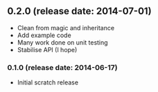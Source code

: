 ## 0.2.0 (release date: 2014-07-01)

 * Clean from magic and inheritance
 * Add example code
 * Many work done on unit testing
 * Stabilise API (I hope)

### 0.1.0 (release date: 2014-06-17)

 * Initial scratch release